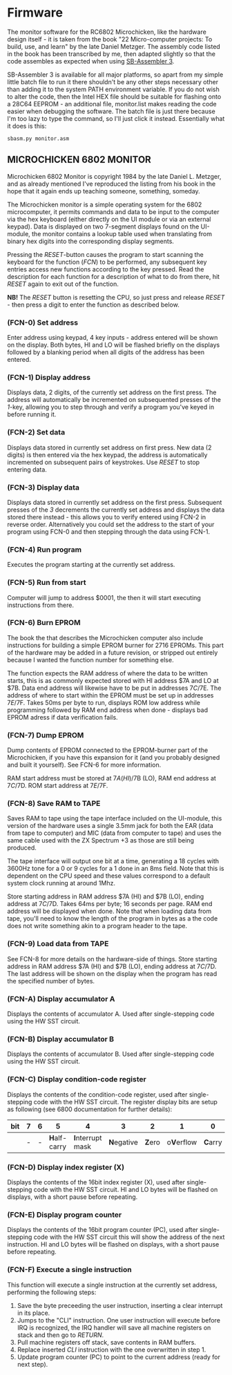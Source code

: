 # Firmware
The monitor software for the RC6802 Microchicken, like the hardware design itself - it is taken from the book "22 Micro-computer projects: To build, use, and learn" by the late Daniel Metzger. The assembly code listed in the book has been transcribed by me, then adapted slightly so that the code assembles as expected when using [SB-Assembler 3](https://www.sbprojects.net/sbasm/).

SB-Assembler 3 is available for all major platforms, so apart from my simple little batch file to run it there shouldn't be any other steps necessary other than adding it to the system PATH environment variable. If you do not wish to alter the code, then the Intel HEX file should be suitable for flashing onto a 28C64 EEPROM - an additional file, monitor.list makes reading the code easier when debugging the software. The batch file is just there because I'm too lazy to type the command, so I'll just click it instead. Essentially what it does is this:
```
sbasm.py monitor.asm
```

## MICROCHICKEN 6802 MONITOR
Microchicken 6802 Monitor is copyright 1984 by the late Daniel L. Metzger, and as already mentioned I've reproduced the listing from his book in the hope that it again ends up teaching someone, something, someday.

The Microchicken monitor is a simple operating system for the 6802 microcomputer, it permits commands and data to be input to the computer via the hex keyboard (either directly on the UI module or via an external keypad). Data is displayed on two 7-segment displays found on the UI-module, the monitor contains a lookup table used when translating from binary hex digits into the corresponding display segments.

Pressing the *RESET*-button causes the program to start scanning the keyboard for the function (*FCN*) to be performed, any subsequent key entries access new functions according to the key pressed. Read the description for each function for a description of what to do from there, hit *RESET* again to exit out of the function.

**NB!** The *RESET* button is resetting the CPU, so just press and release *RESET* - then press a digit to enter the function as described below.

### (FCN-0) Set address
Enter address using keypad, 4 key inputs - address entered will be shown on the display. Both bytes, HI and LO will be flashed briefly on the displays followed by a blanking period when all digits of the address has been entered.

### (FCN-1) Display address
Displays data, 2 digits, of the currently set address on the first press. The address will automatically be incremented on subsequented presses of the *1*-key, allowing you to step through and verify a program you've keyed in before running it.

### (FCN-2) Set data
Displays data stored in currently set address on first press. New data (2 digits) is then entered via the hex keypad, the address is automatically incremented on subsequent pairs of keystrokes. Use *RESET* to stop entering data.

### (FCN-3) Display data
Displays data stored in currently set address on the first press. Subsequent presses of the *3* decrements the currently set address and displays the data stored there instead - this allows you to verify entered using FCN-2 in reverse order. Alternatively you could set the address to the start of your program using FCN-0 and then stepping through the data using FCN-1.

### (FCN-4) Run program
Executes the program starting at the currently set address.

### (FCN-5) Run from start
Computer will jump to address $0001, the then it will start executing instructions from there.

### (FCN-6) Burn EPROM
The book the that describes the Microchicken computer also include instructions for building a simple EPROM burner for 2716 EPROMs. This part of the hardware may be added in a future revision, or stripped out entirely because I wanted the function number for something else.

The function expects the RAM address of where the data to be written starts, this is as commonly expected stored with HI address $7A and LO at $7B. Data end address will likewise have to be put in addresses $7C/$7E. The address of where to start within the EPROM must be set up in addresses $7E/$7F. Takes 50ms per byte to run, displays ROM low address while programming followed by RAM end address when done - displays bad EPROM adress if data verification fails.

### (FCN-7) Dump EPROM
Dump contents of EPROM connected to the EPROM-burner part of the Microchicken, if you have this expansion for it (and you probably designed and built it yourself). See FCN-6 for more information.

RAM start address must be stored at $7A (HI)/$7B (LO), RAM end address at $7C/$7D. ROM start address at $7E/$7F.

### (FCN-8) Save RAM to TAPE
Saves RAM to tape using the tape interface included on the UI-module, this version of the hardware uses a single 3.5mm jack for both the EAR (data from tape to computer) and MIC (data from computer to tape) and uses the same cable used with the ZX Spectrum +3 as those are still being produced.

The tape interface will output one bit at a time, generating a 18 cycles with 3600Hz tone for a 0 or 9 cycles for a 1 done in an 8ms field. Note that this is dependent on the CPU speed and these values correspond to a default system clock running at around 1Mhz.   

Store starting address in RAM address $7A (HI) and $7B (LO), ending address at $7C/$7D. Takes 64ms per byte; 16 seconds per page. RAM end address will be displayed when done. Note that when loading data from tape, you'll need to know the length of the program in bytes as a the code does not write something akin to a program header to the tape.

### (FCN-9) Load data from TAPE
See FCN-8 for more details on the hardware-side of things. Store starting address in RAM address $7A (HI) and $7B (LO), ending address at $7C/$7D. The last address will be shown on the display when the program has read the specified number of bytes.

### (FCN-A) Display accumulator A
Displays the contents of accumulator A. Used after single-stepping code using the HW SST circuit.

### (FCN-B) Display accumulator B
Displays the contents of accumulator B. Used after single-stepping code using the HW SST circuit.

### (FCN-C) Display condition-code register
Displays the contents of the condition-code register, used after single-stepping code with the HW SST circuit. The register display bits are setup as following (see 6800 documentation for further details):

| bit | 7 | 6 |       5        |         4          |       3      |     2    |       1      |     0     |
| --- | - | - | -------------- | ------------------ | ------------ | -------- | ------------ | --------- |
|     | - | - | **H**alf-carry | **I**nterrupt mask | **N**egative | **Z**ero | o**V**erflow | **C**arry |

### (FCN-D) Display index register (X)
Displays the contents of the 16bit index register (X), used after single-stepping code with the HW SST circuit. HI and LO bytes will be flashed on displays, with a short pause before repeating.

### (FCN-E) Display program counter
Displays the contents of the 16bit program counter (PC), used after single-stepping code with the HW SST circuit this will show the address of the next instruction. HI and LO bytes will be flashed on displays, with a short pause before repeating.

### (FCN-F) Execute a single instruction
This function will execute a single instruction at the currently set address, performing the following steps:
1) Save the byte preceeding the user instruction, inserting a clear interrupt in its place.
2) Jumps to the "CLI" instruction. One user instruction will execute before IRQ is recognized, the IRQ handler will save all machine registers on stack and then go to *RETURN*.
3) Pull machine registers off stack, save contents in RAM buffers.
4) Replace inserted *CLI* instruction with the one overwritten in step 1.
5) Update program counter (PC) to point to the current address (ready for next step).